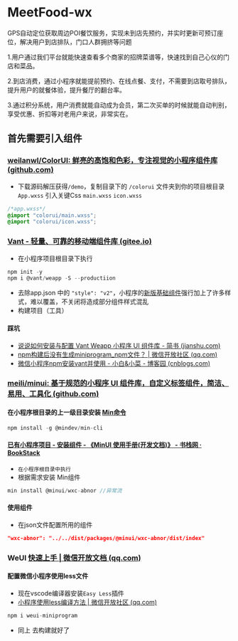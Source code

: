 # MeetFood-wx
GPS自动定位获取周边POI餐饮服务，实现未到店先预约，并实时更新可预订座位，解决用户到店排队，门口人群拥挤等问题

1.用户通过我们平台就能快速查看多个商家的招牌菜谱等，快速找到自己心仪的门店和菜品。

2.到店消费，通过小程序就能提前预约、在线点餐、支付，不需要到店取号排队，提升用户的就餐体验，提升餐厅的翻台率。

3.通过积分系统，用户消费就能自动成为会员，第二次买单的时候就能自动判别，享受优惠、折扣等对老用户来说，非常实在。


## 首先需要引入组件
### [weilanwl/ColorUI: 鲜亮的高饱和色彩，专注视觉的小程序组件库 (github.com)](https://github.com/weilanwl/ColorUI)
- 下载源码解压获得`/demo`，复制目录下的 `/colorui` 文件夹到你的项目根目录
`App.wxss` 引入关键Css `main.wxss` `icon.wxss`
```css
/*app.wxss*/
@import "colorui/main.wxss";
@import "colorui/icon.wxss";
```

### [Vant - 轻量、可靠的移动端组件库 (gitee.io)](https://vant-contrib.gitee.io/vant-weapp/#/quickstart)
- 在小程序项目根目录下执行
```js
npm init -y
npm i @vant/weapp -S --productiion
```
- 去除app.json 中的 `"style": "v2"`，小程序的[新版基础组件](https://developers.weixin.qq.com/miniprogram/dev/reference/configuration/app.html#style)强行加上了许多样式，难以覆盖，不关闭将造成部分组件样式混乱
- 构建项目（工具）


#### 踩坑
- [说说如何安装与配置 Vant Weapp 小程序 UI 组件库 - 简书 (jianshu.com)](https://www.jianshu.com/p/db7103a76430)
- [npm构建后没有生成miniprogram\_npm文件？ | 微信开放社区 (qq.com)](https://developers.weixin.qq.com/community/develop/doc/0004c6c95000e0d09bfa55b3b5bc00)
- [微信小程序npm安装vant并使用 - 小白&小菜 - 博客园 (cnblogs.com)](https://www.cnblogs.com/duanzhenzhen/p/11162766.html)

### [meili/minui: 基于规范的小程序 UI 组件库，自定义标签组件，简洁、易用、工具化 (github.com)](https://github.com/meili/minui)
#### 在小程序根目录的上一级目录安装 [Min命令](https://www.bookstack.cn/read/MinUI-munal/71cd66c60191c6fb.md)
```js
npm install -g @mindev/min-cli
```
#### [已有小程序项目 - 安装组件 - 《MinUI 使用手册(开发文档)》 - 书栈网 · BookStack](https://www.bookstack.cn/read/MinUI-munal/5faf9584a47e854f.md) 
- `在小程序根目录中执行`
- 根据需求安装 Min组件

```js
min install @minui/wxc-abnor //异常流
```
#### 使用组件
- 在json文件配置所用的组件
```json
"wxc-abnor": "../../dist/packages/@minui/wxc-abnor/dist/index"
```

### WeUI [快速上手 | 微信开放文档 (qq.com)](https://developers.weixin.qq.com/miniprogram/dev/extended/weui/quickstart.html)

#### 配置微信小程序使用less文件
- 现在vscode编译器安装`Easy Less`插件
- [小程序使用less编译方法 | 微信开放社区 (qq.com)](https://developers.weixin.qq.com/community/develop/article/doc/0008a475b40fd0c53c4bd0f905bc13)
```js
npm i weui-miniprogram
```
- 同上 去构建就好了
